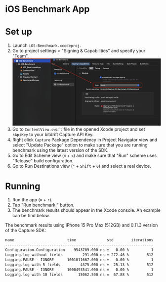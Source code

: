 # iOS Benchmark App

# Set up

1. Launch `iOS-Benchmark.xcodeproj`.
1. Go to project settings > "Signing & Capabilities" and specify your "Team".
![plot](/Resources/Assets/ios-benchmark-app-setup-01.png)
1. Go to `ContentView.swift` file in the opened Xcode project and set `kApiKey` to your bitdrift Capture API Key.
1. Right click `Capture` Package Dependency in Project Navigator view and select "Update Package" option to make sure that
you are running benchmark using the latest version of the SDK.
1. Go to Edit Scheme view (`⌘` + `<`) and make sure that "Run" scheme uses "Release" build configuration.
1. Go to Run Destinations view (`⌃` + `Shift` + `0`) and select a real device.


# Running

1. Run the app (`⌘` + `r`).
2. Tap "Run benchmark!" button. 
3. The benchmark results should appear in the Xcode console. An example can be find below.

The benchmark results using iPhone 15 Pro Max (512GB) and 0.11.3 version of the Capture SDK:

```
name                        time              std        iterations
-------------------------------------------------------------------
Configuration.Configuration    9543709.000 ns ±   0.00 %          1
Logging.log without fields         291.000 ns ± 272.46 %        512
Logging.PAUSE - IGNORE      1001011667.000 ns ±   0.00 %          1
Logging.log with 5 fields         4375.000 ns ±  25.13 %        512
Logging.PAUSE - IGNORE      1000493541.000 ns ±   0.00 %          1
Logging.log with 10 fields       15062.500 ns ±  67.88 %        512
```
